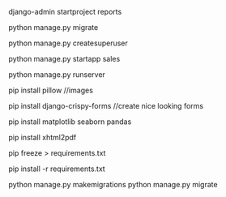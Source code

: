 django-admin startproject reports

python manage.py migrate

python manage.py createsuperuser

python manage.py startapp sales

python manage.py runserver

pip install pillow //images

pip install django-crispy-forms //create nice looking forms

pip install matplotlib seaborn pandas

pip install xhtml2pdf

pip freeze > requirements.txt

pip install -r requirements.txt

python manage.py makemigrations
python manage.py migrate
